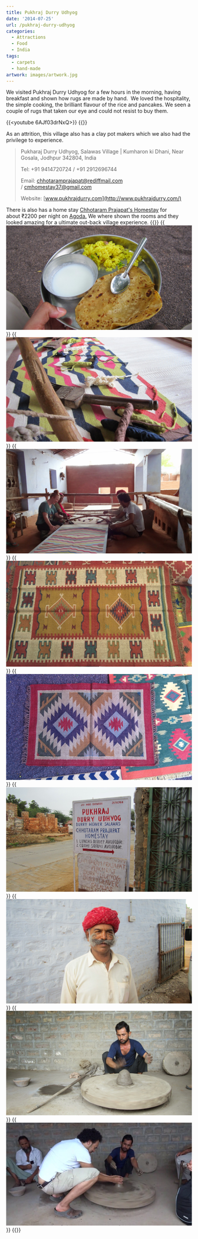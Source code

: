 ```yaml
---
title: Pukhraj Durry Udhyog
date: '2014-07-25'
url: /pukhraj-durry-udhyog
categories:
  - Attractions
  - Food
  - India
tags:
  - carpets
  - hand-made
artwork: images/artwork.jpg
---
```



We visited Pukhraj Durry Udhyog for a few hours in the morning, having breakfast and shown how rugs are made by hand.  We loved the hospitality, the simple cooking, the brilliant flavour of the rice and pancakes. We seen a couple of rugs that taken our eye and could not resist to buy them.  

{{<youtube 6AJf03drNxQ>}}
{{<youtube R5g68ItgKok>}}



As an attrition, this village also has a clay pot makers which we also had the privilege to experience.



> Pukharaj Durry Udhyog, Salawas Village | Kumharon ki Dhani, Near Gosala, Jodhpur 342804, India
> 
> Tel: +91 9414720724 / +91 2912696744
> 
> Email: [chhotaramprajapat@rediffmail.com](mailto:chhotaramprajapat@rediffmail.com) / [cmhomestay37@gmail.com](mailto:cmhomestay37@gmail.com)
> 
> Website: [www.pukhrajdurry.com](http://www.pukhrajdurry.com/)

There is also has a home stay [Chhotaram Prajapat's Homestay](http://www.agoda.com/en-gb/chhotaram-prajapat-s-homestay/hotel/jodhpur-in.html?cid=1649959) for about ₹2200 per night on [Agoda.](http://www.agoda.com/en-gb/chhotaram-prajapat-s-homestay/hotel/jodhpur-in.html?cid=1649959) We where shown the rooms and they looked amazing for a ultimate out-back village experience.
{{<gallery>}}
  {{<img src="images/IMG_3969.jpg" title="Breakfaast">}}
  {{<img src="images/IMG_3971.jpg" title="Loom tools">}}
  {{<img src="images/DSC00447.jpg">}}
  {{<img src="images/IMG_20140726_091930.jpg">}}
  {{<img src="images/IMG_20140726_091918.jpg">}}
  {{<img src="images/IMG_3967.jpg">}}
  {{<img src="images/IMG_3975.jpg" title="Pukharj and his mustache ">}}
  {{<img src="images/IMG_3979.jpg" title="the professional ">}}
  {{<img src="images/Screenshot-2014-08-02-23.07.08.png" title="Me pot making">}}
{{</gallery>}}